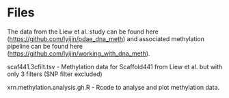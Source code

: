 # Files #
  The data from the Liew et al. study can be found here (https://github.com/lyijin/pdae_dna_meth) and associated methylation pipeline can be found here (https://github.com/lyijin/working_with_dna_meth).
  
  scaf441.3cfilt.tsv - Methylation data for Scaffold441 from Liew et al. but with only 3 filters (SNP filter excluded)
  
  xrn.methylation.analysis.gh.R - Rcode to analyse and plot methylation data.

